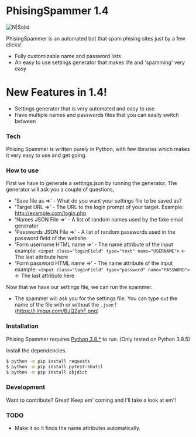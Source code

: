 # PhisingSpammer 1.4

![N|Solid](https://i.imgur.com/E5ltGFC.png)


PhisingSpammer is an automated bot that spam phising sites just by a few clicks!

  - Fully customizable name and password lists
  - An easy to use settings generator that makes life and 'spamming' very easy

# New Features in 1.4!

  - Settings generator that is very automated and easy to use
  - Have multiple names and passwords files that you can easily switch between

### Tech

Phising Spammer is written purely in Python, with few libraries which makes it very easy to use and get going.

### How to use

First we have to generate a settings.json by running the generator. The generator will ask you a couple of questions,
  - 'Save file as =>' - What do you want your settings file to be saved as?
  - 'Target URL =>' - The URL to the login prompt of your target. Example: http://example.com/login.php
  - 'Names JSON File =>' - A list of random names used by the fake email generator
  - 'Passwords JSON File =>' - A list of random passwords used in the password field of the website.
  - 'Form username HTML name =>' - The name attribute of the input 
        example: `<input class="loginField" type="text" name="USERNAME">` <- The last attribute here
  - 'Form password HTML name =>' - The name attribute of the input 
        example: `<input class="loginField" type="password" name="PASSWORD">` <- The last attribute here
        
Now that we have our settings file, we can run the spammer.
  - The spammer will ask you for the settings file. You can type out the name of the file with or without the `.json`
  !(https://i.imgur.com/BJQ2ahF.png)

### Installation

Phising Spammer requires [Python 3.8.*](https://www.python.org/) to run.
(Only tested on Python 3.8.5)

Install the dependencies.

```sh
$ python -m pip install requests
$ python -m pip install pytest-shutil
$ python -m pip install objdict
```


### Development

Want to contribute? Great!
Keep em' coming and I'll take a look at em'!

### TODO
  - Make it so it finds the name attributes automatically.
